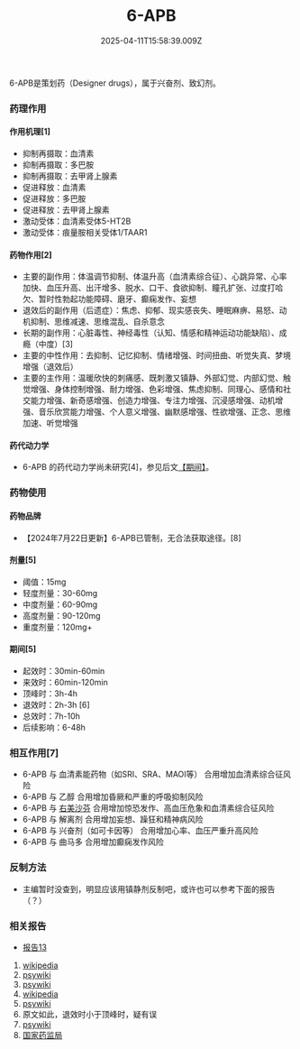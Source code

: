 ﻿---
title: 6-APB
description: 
published: true
date: 2025-04-11T15:58:39.009Z
tags: 
editor: markdown
dateCreated: 2025-04-12T10:05:12.112Z
---

6-APB是策划药（Designer drugs），属于兴奋剂、致幻剂。
### 药理作用
#### 作用机理[1]
- 抑制再摄取：血清素
- 抑制再摄取：多巴胺
- 抑制再摄取：去甲肾上腺素
- 促进释放：血清素
- 促进释放：多巴胺
- 促进释放：去甲肾上腺素
- 激动受体：血清素受体5-HT2B
- 激动受体：痕量胺相关受体1/TAAR1
#### 药物作用[2]
- 主要的副作用：体温调节抑制、体温升高（血清素综合征）、心跳异常、心率加快、血压升高、出汗增多、脱水、口干、食欲抑制、瞳孔扩张、过度打哈欠、暂时性勃起功能障碍、磨牙、癫痫发作、妄想
- 退效后的副作用（后遗症）：焦虑、抑郁、现实感丧失、睡眠麻痹、易怒、动机抑制、思维减速、思维混乱、自杀意念
- 长期的副作用：心脏毒性、神经毒性（认知、情感和精神运动功能缺陷）、成瘾（中度）[3]
- 主要的中性作用：去抑制、记忆抑制、情绪增强、时间扭曲、听觉失真、梦境增强（退效后）
- 主要的主作用：温暖欣快的刺痛感、既刺激又镇静、外部幻觉、内部幻觉、触觉增强、身体控制增强、耐力增强、色彩增强、焦虑抑制、同理心、感情和社交能力增强、新奇感增强、创造力增强、专注力增强、沉浸感增强、动机增强、音乐欣赏能力增强、个人意义增强、幽默感增强、性欲增强、正念、思维加速、听觉增强
#### 药代动力学
- 6-APB 的药代动力学尚未研究[4]，参见后文[【期间】](/6-APB/#%E6%9C%9F%E9%97%B4-5)。
### 药物使用
#### 药物品牌
- 【2024年7月22日更新】6-APB已管制，无合法获取途径。[8]
#### 剂量[5]
- 阈值：15mg
- 轻度剂量：30-60mg
- 中度剂量：60-90mg
- 高度剂量：90-120mg
- 重度剂量：120mg+
#### 期间[5]
- 起效时：30min-60min
- 来效时：60min-120min
- 顶峰时：3h-4h
- 退效时：2h-3h [6]
- 总效时：7h-10h
- 后续影响：6-48h
### 相互作用[7]
- 6-APB 与 血清素能药物（如SRI、SRA、MAOI等） 合用增加血清素综合征风险
- 6-APB 与 乙醇 合用增加昏厥和严重的呼吸抑制风险
- 6-APB 与 [右美沙芬](/DXM/) 合用增加惊恐发作、高血压危象和血清素综合征风险
- 6-APB 与 解离剂 合用增加妄想、躁狂和精神病风险
- 6-APB 与 兴奋剂（如可卡因等） 合用增加心率、血压严重升高风险
- 6-APB 与 曲马多 合用增加癫痫发作风险
### 反制方法
- 主编暂时没查到，明显应该用镇静剂反制吧，或许也可以参考下面的报告（？）
### 相关报告
- [报告13](/report/RP013/)

1.	[wikipedia](https://en.wikipedia.org/wiki/6-APB#Pharmacodynamics)
2.	[psywiki](https://m.psychonautwiki.org/wiki/6-APB#Subjective_effects)
3.	[psywiki](https://m.psychonautwiki.org/wiki/6-APB#Toxicity_and_harm_potential)
4.  [wikipedia](https://en.wikipedia.org/wiki/6-APB#Pharmacokinetics)
5.  [psywiki](https://m.psychonautwiki.org/wiki/6-APB)
6.  原文如此，退效时小于顶峰时，疑有误
7.  [psywiki](https://m.psychonautwiki.org/wiki/6-APB#Dangerous_interactions)
8.  [国家药监局](https://www.nmpa.gov.cn/xxgk/ggtg/ypggtg/ypqtggtg/20240619150650124.html)

